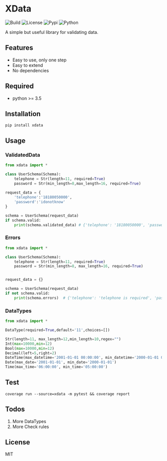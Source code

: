 # XData

![[Build](https://travis-ci.org/gaojiuli/xdata)](https://travis-ci.org/gaojiuli/xdata.svg?branch=master)
![[License](https://pypi.python.org/pypi/xdata/)](https://img.shields.io/pypi/l/xdata.svg)
![[Pypi](https://pypi.python.org/pypi/xdata/)](https://img.shields.io/pypi/v/xdata.svg)
![[Python](https://pypi.python.org/pypi/xdata/)](https://img.shields.io/pypi/pyversions/xdata.svg)

A simple but useful library for validating data.

## Features

- Easy to use, only one step
- Easy to extend
- No dependencies

## Required

- python >= 3.5

## Installation

`pip install xdata`

## Usage

### ValidatedData

```python
from xdata import *

class UserSchema(Schema):
    telephone = Str(length=11, required=True)
    password = Str(min_length=8,max_length=16, required=True)
    
request_data = {
    'telephone':'18180050000',
    'password':'idonotknow'
}

schema = UserSchema(request_data)
if schema.valid:
    print(schema.validated_data) # {'telephone': '18180050000', 'password': 'idonotknow'}

```

### Errors

```python
from xdata import *

class UserSchema(Schema):
    telephone = Str(length=11, required=True)
    password = Str(min_length=8, max_length=16, required=True)


request_data = {}

schema = UserSchema(request_data)
if not schema.valid:
    print(schema.errors)  # {'telephone': 'telephone is required', 'password': 'password is required'}
```

### DataTypes

```python
from xdata import *

DataType(required=True,default='11',choices=[])

Str(length=11, max_length=12,min_length=10,regex="")
Int(max=10000,min=12)
Bool(max=10000,min=12)
Decimal(left=5,right=2)
DateTime(max_datetime='2001-01-01 00:00:00', min_datetime='2000-01-01 00:00:00')
Date(max_date='2001-01-01', min_date='2000-01-01')
Time(max_time='06:00:00', min_time='05:00:00')

```

## Test

`coverage run --source=xdata -m pytest && coverage report`


## Todos

1. More DataTypes
2. More Check rules

## License

MIT